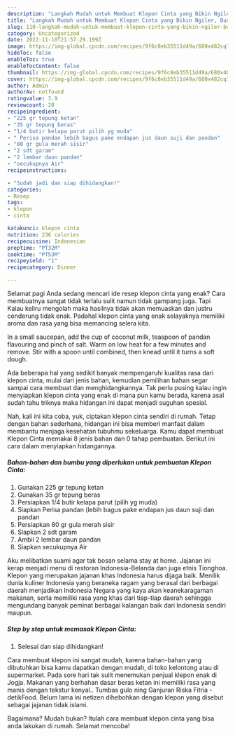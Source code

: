 ```yaml
---
description: "Langkah Mudah untuk Membuat Klepon Cinta yang Bikin Ngiler, Buat Buka Puasa Lezat Sekali"
title: "Langkah Mudah untuk Membuat Klepon Cinta yang Bikin Ngiler, Buat Buka Puasa Lezat Sekali"
slug: 110-langkah-mudah-untuk-membuat-klepon-cinta-yang-bikin-ngiler-buat-buka-puasa-lezat-sekali
category: Uncategorized
date: 2022-11-10T21:57:29.199Z
image: https://img-global.cpcdn.com/recipes/9f6c8eb35511d49a/680x482cq70/klepon-cinta-foto-resep-utama.jpg
hideToc: false
enableToc: true
enableTocContent: false
thumbnail: https://img-global.cpcdn.com/recipes/9f6c8eb35511d49a/680x482cq70/klepon-cinta-foto-resep-utama.jpg
cover: https://img-global.cpcdn.com/recipes/9f6c8eb35511d49a/680x482cq70/klepon-cinta-foto-resep-utama.jpg
author: Admin
authorAv: notfound
ratingvalue: 3.9
reviewcount: 20
recipeingredient:
- "225 gr tepung ketan"
- "35 gr tepung beras"
- "1/4 butir kelapa parut pilih yg muda"
- " Perisa pandan lebih bagus pake endapan jus daun suji dan pandan"
- "80 gr gula merah sisir"
- "2 sdt garam"
- "2 lembar daun pandan"
- "secukupnya Air"
recipeinstructions:

- "Sudah jadi dan siap dihidangkan!"
categories:
- Resep
tags:
- klepon
- cinta

katakunci: klepon cinta 
nutrition: 236 calories
recipecuisine: Indonesian
preptime: "PT32M"
cooktime: "PT53M"
recipeyield: "1"
recipecategory: Dinner

---
```



Selamat pagi Anda sedang mencari ide resep klepon cinta yang enak? Cara membuatnya sangat tidak terlalu sulit namun tidak gampang juga. Tapi Kalau keliru mengolah maka hasilnya tidak akan memuaskan dan justru cenderung tidak enak. Padahal klepon cinta yang enak selayaknya memiliki aroma dan rasa yang bisa memancing selera kita.


In a small saucepan, add the cup of coconut milk, teaspoon of pandan flavouring and pinch of salt. Warm on low heat for a few minutes and remove. Stir with a spoon until combined, then knead until it turns a soft dough.

Ada beberapa hal yang sedikit banyak mempengaruhi kualitas rasa dari klepon cinta, mulai dari jenis bahan, kemudian pemilihan bahan segar sampai cara membuat dan menghidangkannya. Tak perlu pusing kalau ingin menyiapkan klepon cinta yang enak di mana pun kamu berada, karena asal sudah tahu triknya maka hidangan ini dapat menjadi suguhan spesial.


Nah, kali ini kita coba, yuk, ciptakan klepon cinta sendiri di rumah. Tetap dengan bahan sederhana, hidangan ini bisa memberi manfaat dalam membantu menjaga kesehatan tubuhmu sekeluarga. Kamu dapat membuat Klepon Cinta memakai 8 jenis bahan dan 0 tahap pembuatan. Berikut ini cara dalam menyiapkan hidangannya.

<!--inarticleads1-->

##### Bahan-bahan dan bumbu yang diperlukan untuk pembuatan Klepon Cinta:

1. Gunakan 225 gr tepung ketan
1. Gunakan 35 gr tepung beras
1. Persiapkan 1/4 butir kelapa parut (pilih yg muda)
1. Siapkan  Perisa pandan (lebih bagus pake endapan jus daun suji dan pandan
1. Persiapkan 80 gr gula merah sisir
1. Siapkan 2 sdt garam
1. Ambil 2 lembar daun pandan
1. Siapkan secukupnya Air


Aku melibatkan suami agar tak bosan selama stay at home. Jajanan ini kerap menjadi menu di restoran Indonesia-Belanda dan juga etnis Tionghoa. Klepon yang merupakan jajanan khas Indonesia harus dijaga baik. Menilik dunia kuliner Indonesia yang beraneka ragam yang berasal dari berbagai daerah menjadikan Indonesia Negara yang kaya akan keanekaragaman makanan, serta memiliki rasa yang khas dari tiap-tiap daerah sehingga mengundang banyak peminat berbagai kalangan baik dari Indonesia sendiri maupun. 

<!--inarticleads2-->

##### Step by step untuk memasak Klepon Cinta:


1. Selesai dan siap dihidangkan!

Cara membuat klepon ini sangat mudah, karena bahan-bahan yang dibutuhkan bisa kamu dapatkan dengan mudah, di toko kelontong atau di supermarket. Pada sore hari tak sulit menemukan penjual klepon enak di Jogja. Makanan yang berhahan dasar beras ketan ini memiliki rasa yang manis dengan tekstur kenyal.. Tumbas gulo ning Ganjuran Riska Fitria - detikFood. Belum lama ini netizen dihebohkan dengan klepon yang disebut sebagai jajanan tidak islami. 

Bagaimana? Mudah bukan? Itulah cara membuat klepon cinta yang bisa anda lakukan di rumah. Selamat mencoba!
